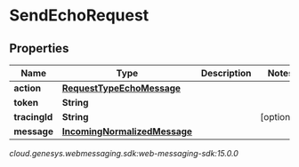 # SendEchoRequest


## Properties

| Name | Type | Description | Notes |
| ------------ | ------------- | ------------- | ------------- |
| **action** | [**RequestTypeEchoMessage**](RequestTypeEchoMessage) |  |  |
| **token** | **String** |  |  |
| **tracingId** | **String** |  |  [optional] |
| **message** | [**IncomingNormalizedMessage**](IncomingNormalizedMessage) |  |  |




_cloud.genesys.webmessaging.sdk:web-messaging-sdk:15.0.0_

